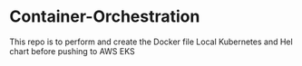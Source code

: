 # Container-Orchestration
This repo is to perform and create the Docker file Local Kubernetes and Hel chart before pushing to AWS EKS 
